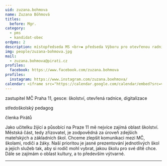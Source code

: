 ```yaml
---
uid: zuzana.bohmova
name: Zuzana Böhmová
titles:
  before: Mgr.
category:
  - pms
  - kandidat-obec
ordpms: 2
description: místopředseda MS <br>▪ předseda Výboru pro otevřenou radnici a digitalizaci <br>▪ Komise pro výchovu, vzdělávání a národnostní menšiny <br>▪ Mediální komise
img: people/zuzana-bohmova.jpg
mail:
  - zuzana.bohmova@pirati.cz
profiles:
  facebook: https://www.facebook.com/zuzana.bohmova
profiles:
  instagram: https://www.instagram.com/zuzana.boehmova/
calendar: <iframe src="https://calendar.google.com/calendar/embed?src=va05o0jfci8qrqv7omspurjvnc%40group.calendar.google.com&ctz=Europe%2FPrague" style="border: 0" width="800" height="600" frameborder="0" scrolling="no"></iframe>
---
```

zastupitel MČ Praha 11, gesce: školství, otevřená radnice, digitalizace

středoškolský pedagog

členka Pirátů

Jako učitelku žijící a působící na Praze 11 mě nejvíce zajímá oblast školství. Městská část, tedy zřizovatel, je zodpovědná za úroveň zdejších mateřských a základních škol. Chceme zlepšit komunikaci mezi MČ, školami, rodiči a žáky. Naší prioritou je jasné prezentování jednotlivých škol a jejich služeb tak, aby si rodič mohl vybrat, jakou školu pro své dítě chce. Dále se zajímám o oblast kultury, a to především výtvarné.

---
